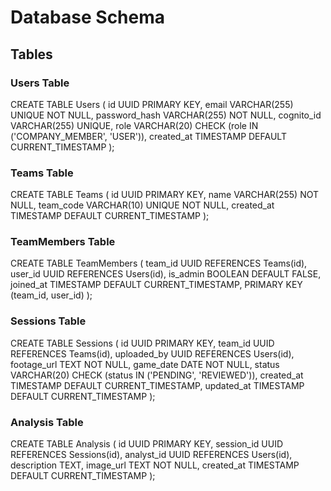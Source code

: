 # Database Schema

## Tables

### Users Table
CREATE TABLE Users (
    id UUID PRIMARY KEY,
    email VARCHAR(255) UNIQUE NOT NULL,
    password_hash VARCHAR(255) NOT NULL,
    cognito_id VARCHAR(255) UNIQUE,
    role VARCHAR(20) CHECK (role IN ('COMPANY_MEMBER', 'USER')),
    created_at TIMESTAMP DEFAULT CURRENT_TIMESTAMP
);

### Teams Table
CREATE TABLE Teams (
    id UUID PRIMARY KEY,
    name VARCHAR(255) NOT NULL,
    team_code VARCHAR(10) UNIQUE NOT NULL,
    created_at TIMESTAMP DEFAULT CURRENT_TIMESTAMP
);

### TeamMembers Table
CREATE TABLE TeamMembers (
    team_id UUID REFERENCES Teams(id),
    user_id UUID REFERENCES Users(id),
    is_admin BOOLEAN DEFAULT FALSE,
    joined_at TIMESTAMP DEFAULT CURRENT_TIMESTAMP,
    PRIMARY KEY (team_id, user_id)
);

### Sessions Table
CREATE TABLE Sessions (
    id UUID PRIMARY KEY,
    team_id UUID REFERENCES Teams(id),
    uploaded_by UUID REFERENCES Users(id),
    footage_url TEXT NOT NULL,
    game_date DATE NOT NULL,
    status VARCHAR(20) CHECK (status IN ('PENDING', 'REVIEWED')),
    created_at TIMESTAMP DEFAULT CURRENT_TIMESTAMP,
    updated_at TIMESTAMP DEFAULT CURRENT_TIMESTAMP
);

### Analysis Table
CREATE TABLE Analysis (
    id UUID PRIMARY KEY,
    session_id UUID REFERENCES Sessions(id),
    analyst_id UUID REFERENCES Users(id),
    description TEXT,
    image_url TEXT NOT NULL,
    created_at TIMESTAMP DEFAULT CURRENT_TIMESTAMP
);
